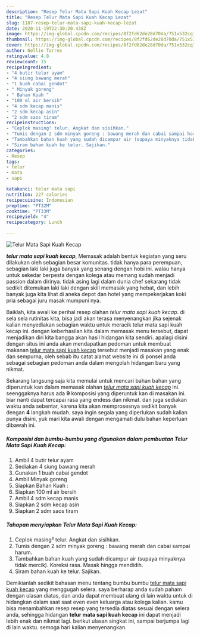 ```yaml
---
description: "Resep Telur Mata Sapi Kuah Kecap Lezat"
title: "Resep Telur Mata Sapi Kuah Kecap Lezat"
slug: 1187-resep-telur-mata-sapi-kuah-kecap-lezat
date: 2020-11-19T22:30:20.438Z
image: https://img-global.cpcdn.com/recipes/8f2fd62de28d70da/751x532cq70/telur-mata-sapi-kuah-kecap-foto-resep-utama.jpg
thumbnail: https://img-global.cpcdn.com/recipes/8f2fd62de28d70da/751x532cq70/telur-mata-sapi-kuah-kecap-foto-resep-utama.jpg
cover: https://img-global.cpcdn.com/recipes/8f2fd62de28d70da/751x532cq70/telur-mata-sapi-kuah-kecap-foto-resep-utama.jpg
author: Nellie Torres
ratingvalue: 4.8
reviewcount: 15
recipeingredient:
- "4 butir telur ayam"
- "4 siung bawang merah"
- "1 buah cabai gendot"
- " Minyak goreng"
- " Bahan Kuah "
- "100 ml air bersih"
- "4 sdm kecap manis"
- "2 sdm kecap asin"
- "2 sdm saos tiram"
recipeinstructions:
- "Ceplok masing² telur. Angkat dan sisihkan."
- "Tumis dengan 2 sdm minyak goreng : bawang merah dan cabai sampai harum."
- "Tambahkan bahan kuah yang sudah dicampur air (supaya minyaknya tidak mercik). Koreksi rasa. Masak hingga mendidih."
- "Siram bahan kuah ke telur. Sajikan."
categories:
- Resep
tags:
- telur
- mata
- sapi

katakunci: telur mata sapi 
nutrition: 227 calories
recipecuisine: Indonesian
preptime: "PT32M"
cooktime: "PT33M"
recipeyield: "4"
recipecategory: Lunch

---
```



![Telur Mata Sapi Kuah Kecap](https://img-global.cpcdn.com/recipes/8f2fd62de28d70da/751x532cq70/telur-mata-sapi-kuah-kecap-foto-resep-utama.jpg)

<b><i>telur mata sapi kuah kecap</i></b>, Memasak adalah bentuk kegiatan yang seru dilakukan oleh sebagian besar komunitas. tidak hanya para perempuan, sebagian laki laki juga banyak yang senang dengan hobi ini. walau hanya untuk sekedar berpesta dengan kolega atau memang sudah menjadi passion dalam dirinya. tidak asing lagi dalam dunia chef sekarang tidak sedikit ditemukan laki laki dengan skill memasak yang hebat, dan lebih banyak juga kita lihat di aneka depot dan hotel yang mempekerjakan koki pria sebagai juru masak mumpuni nya.

Baiklah, kita awali ke perihal resep olahan <i>telur mata sapi kuah kecap</i>. di sela sela rutinitas kita, bisa jadi akan terasa menyenangkan jika sejenak kalian menyediakan sebagian waktu untuk meracik telur mata sapi kuah kecap ini. dengan keberhasilan kita dalam memasak menu tersebut, dapat menjadikan diri kita bangga akan hasil hidangan kita sendiri. apalagi disini dengan situs ini anda akan mendapatkan pedoman untuk membuat makanan <u>telur mata sapi kuah kecap</u> tersebut menjadi masakan yang enak dan sempurna, oleh sebab itu catat alamat website ini di ponsel anda sebagai sebagian pedoman anda dalam mengolah hidangan baru yang nikmat.




Sekarang langsung saja kita memulai untuk mencari bahan bahan yang diperuntuk kan dalam memasak olahan <u><i>telur mata sapi kuah kecap</i></u> ini. seenggaknya harus ada <b>9</b> komposisi yang diperuntuk kan di masakan ini. biar nanti dapat tercapai rasa yang endess dan nikmat. dan juga sediakan waktu anda sebentar, karena kita akan memprosesnya sedikit banyak dengan <b>4</b> langkah mudah. saya ingin segala yang diperlukan sudah kalian punya disini, yuk mari kita awali dengan mengamati dulu bahan keperluan dibawah ini.

<!--inarticleads1-->

##### Komposisi dan bumbu-bumbu yang digunakan dalam pembuatan Telur Mata Sapi Kuah Kecap:

1. Ambil 4 butir telur ayam
1. Sediakan 4 siung bawang merah
1. Gunakan 1 buah cabai gendot
1. Ambil  Minyak goreng
1. Siapkan  Bahan Kuah :
1. Siapkan 100 ml air bersih
1. Ambil 4 sdm kecap manis
1. Siapkan 2 sdm kecap asin
1. Siapkan 2 sdm saos tiram




<!--inarticleads2-->

##### Tahapan menyiapkan Telur Mata Sapi Kuah Kecap:

1. Ceplok masing² telur. Angkat dan sisihkan.
1. Tumis dengan 2 sdm minyak goreng : bawang merah dan cabai sampai harum.
1. Tambahkan bahan kuah yang sudah dicampur air (supaya minyaknya tidak mercik). Koreksi rasa. Masak hingga mendidih.
1. Siram bahan kuah ke telur. Sajikan.




Demikianlah sedikit bahasan menu tentang bumbu bumbu <u>telur mata sapi kuah kecap</u> yang menggugah selera. saya berharap anda sudah paham dengan ulasan diatas, dan anda dapat membuat ulang di lain waktu untuk di hidangkan dalam saat saat even even keluarga atau kolega kalian. kamu bisa menambahkan resep resep yang tersedia diatas sesuai dengan selera anda, sehingga hidangan <b>telur mata sapi kuah kecap</b> ini dapat menjadi lebih enak dan nikmat lagi. berikut ulasan singkat ini, sampai berjumpa lagi di lain waktu. semoga hari kalian menyenangkan.
